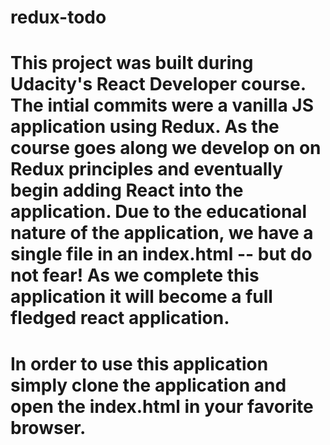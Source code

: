 # redux-todo

# This project was built during Udacity's React Developer course. The intial commits were a vanilla JS application using Redux. As the course goes along we develop on on Redux principles and eventually begin adding React into the application. Due to the educational nature of the application, we have a single file in an index.html -- but do not fear! As we complete this application it will become a full fledged react application.

# In order to use this application simply clone the application and open the index.html in your favorite browser.
